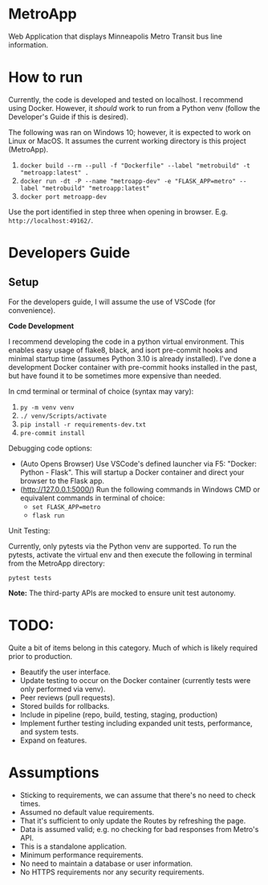 # MetroApp
Web Application that displays Minneapolis Metro Transit bus line information.

# How to run

Currently, the code is developed and tested on localhost.
I recommend using Docker. However, it *should* work to run from a Python venv (follow the Developer's Guide if this is desired).

The following was ran on Windows 10; however, it is expected to work on Linux or MacOS. It assumes the current working directory is this project (MetroApp).

1. `docker build --rm --pull -f "Dockerfile" --label "metrobuild" -t "metroapp:latest" .`
2. `docker run -dt -P --name "metroapp-dev" -e "FLASK_APP=metro" --label "metrobuild" "metroapp:latest"`
3. `docker port metroapp-dev`

Use the port identified in step three when opening in browser.
E.g. `http://localhost:49162/`.

# Developers Guide

## Setup

For the developers guide, I will assume the use of VSCode (for convenience).

**Code Development**

I recommend developing the code in a python virtual environment.
This enables easy usage of flake8, black, and isort pre-commit hooks and minimal startup time (assumes Python 3.10 is already installed).
I've done a development Docker container with pre-commit hooks installed in the past, but have found it to be sometimes more expensive than needed.

In cmd terminal or terminal of choice (syntax may vary):
1. `py -m venv venv`
2. `./ venv/Scripts/activate`
3. `pip install -r requirements-dev.txt`
4. `pre-commit install`

Debugging code options:

* (Auto Opens Browser) Use VSCode's defined launcher via F5: "Docker: Python - Flask". 
  This will startup a Docker container and direct your browser to the Flask app.
* (http://127.0.0.1:5000/) Run the following commands in Windows CMD or equivalent commands in terminal of choice:
  * `set FLASK_APP=metro`
  * `flask run`

Unit Testing:

Currently, only pytests via the Python venv are supported.
To run the pytests, activate the virtual env and then execute the following in terminal from the MetroApp directory:

`pytest tests`

**Note:** The third-party APIs are mocked to ensure unit test autonomy.
  
# TODO:

Quite a bit of items belong in this category. Much of which is likely required prior to production.

* Beautify the user interface.
* Update testing to occur on the Docker container (currently tests were only performed via venv).
* Peer reviews (pull requests).
* Stored builds for rollbacks.
* Include in pipeline (repo, build, testing, staging, production)
* Implement further testing including expanded unit tests, performance, and system tests.
* Expand on features.

# Assumptions

* Sticking to requirements, we can assume that there's no need to check times.
* Assumed no default value requirements.
* That it's sufficient to only update the Routes by refreshing the page.
* Data is assumed valid; e.g. no checking for bad responses from Metro's API.
* This is a standalone application.
* Minimum performance requirements.
* No need to maintain a database or user information.
* No HTTPS requirements nor any security requirements.